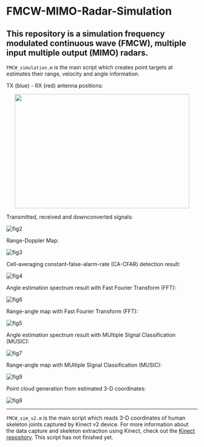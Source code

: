 # FMCW-MIMO-Radar-Simulation

## This repository is a simulation frequency modulated continuous wave (FMCW), multiple input multiple output (MIMO) radars.

`FMCW_simulation.m` is the main script which creates point targets at estimates their range, velocity and angle information.

TX (blue) - RX (red) antenna positions:

<p align="center">
  <img width="460" height="300" src="http://www.fillmurray.com/460/300](https://user-images.githubusercontent.com/66868163/185649842-fd3723d2-e444-442b-b846-ab9e09415674.png)">
</p>

Transmitted, received and downconverted signals:

![fig2](https://user-images.githubusercontent.com/66868163/185650072-9e99732b-bcda-4c72-8d6d-b8e04a132595.png)

Range-Doppler Map:

![fig3](https://user-images.githubusercontent.com/66868163/185650125-66192f23-ec3c-401e-aa9c-21f1ff87467e.png)

Cell-averaging constant-false-alarm-rate (CA-CFAR) detection result:

![fig4](https://user-images.githubusercontent.com/66868163/185650285-46981394-df12-4500-9448-015fc4679b5d.png)

Angle estimation spectrum result with Fast Fourier Transform (FFT):

![fig6](https://user-images.githubusercontent.com/66868163/185650616-58612191-d7fc-4ffa-ad4f-a7de2b9c9c1c.png)

Range-angle map with Fast Fourier Transform (FFT):

![fig5](https://user-images.githubusercontent.com/66868163/185650425-9f06c596-939d-43e3-920b-d4270235a3fc.png)

Angle estimation spectrum result with MUltiple SIgnal Classification (MUSIC):

![fig7](https://user-images.githubusercontent.com/66868163/185650774-a7b01bc5-43ca-470d-a083-bd459377db12.png)

Range-angle map with MUltiple SIgnal Classification (MUSIC):

![fig9](https://user-images.githubusercontent.com/66868163/185650845-ea30ccdf-e0f7-42bf-ac7d-5f3d648b4f93.png)

Point cloud generation from estimated 3-D coordinates:

![fig8](https://user-images.githubusercontent.com/66868163/185650990-6c3112cd-06f3-4d15-916b-34cf28eb0e5e.png)

----------

`FMCW_sim_v2.m` is the main script which reads 3-D coordinates of human skeleton joints captured by Kinect v2 device. For more information about the data capture and skeleton extraction using Kinect, check out the [Kinect repository](https://github.com/ekurtgl/Kinect). This script has not finished yet.

